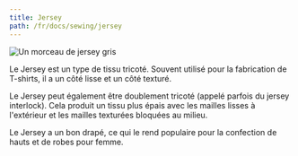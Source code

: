 ```yaml
---
title: Jersey
path: /fr/docs/sewing/jersey
---
```


![Un morceau de jersey gris](knit-fabric.jpg)

Le Jersey est un type de tissu tricoté. Souvent utilisé pour la fabrication de T-shirts, il a un côté lisse et un côté texturé.

Le Jersey peut également être doublement tricoté (appelé parfois du jersey interlock). Cela produit un tissu plus épais avec les mailles lisses à l'extérieur et les mailles texturées bloquées au milieu.

Le Jersey a un bon drapé, ce qui le rend populaire pour la confection de hauts et de robes pour femme.
